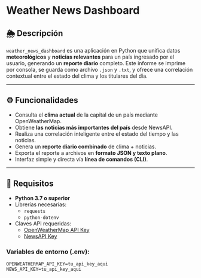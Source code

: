# Weather News Dashboard

## 🌦️ Descripción

`weather_news_dashboard` es una aplicación en Python que unifica datos **meteorológicos** y **noticias relevantes** para un país ingresado por el usuario, generando un **reporte diario** completo. Este informe se imprime por consola, se guarda como archivo `.json` y `.txt`, y ofrece una correlación contextual entre el estado del clima y los titulares del día.

---

## ⚙️ Funcionalidades

- Consulta el **clima actual** de la capital de un país mediante OpenWeatherMap.
- Obtiene **las noticias más importantes del país** desde NewsAPI.
- Realiza una correlación inteligente entre el estado del tiempo y las noticias.
- Genera un **reporte diario combinado** de clima + noticias.
- Exporta el reporte a archivos en **formato JSON y texto plano**.
- Interfaz simple y directa vía **línea de comandos (CLI)**.

---

## 🧰 Requisitos

- **Python 3.7 o superior**
- Librerías necesarias:
  - `requests`
  - `python-dotenv`
- Claves API requeridas:
  - [OpenWeatherMap API Key](https://openweathermap.org/api)
  - [NewsAPI Key](https://newsapi.org/)

### Variables de entorno (.env):

```env
OPENWEATHERMAP_API_KEY=tu_api_key_aqui
NEWS_API_KEY=tu_api_key_aqui